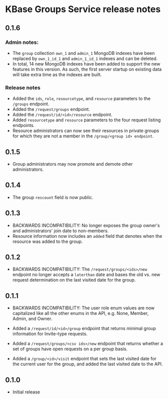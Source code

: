 # KBase Groups Service release notes

## 0.1.6

### Admin notes:

* The `group` collection `own_1` and `admin_1` MongoDB indexes have been replaced by
  `own_1_id_1` and `admin_1_id_1` indexes and can be deleted.
* In total, 14 new MongoDB indexes have been added to support the new features in this version.
  As such, the first server startup on existing data will take extra time as the indexes are
  built.

### Release notes

* Added the `ids`, `role`, `resourcetype`, and `resource` parameters to the `/groups`
  endpoint.
* Added the `/request/groups` endpoint.
* Added the `/request/id/<id>/resource` endpoint.
* Added `resourcetype` and `resource` parameters to the four request listing endpoints.
* Resource administrators can now see their resources in private groups
  for which they are not a member in the `/group/<group id> endpoint`.

## 0.1.5

* Group administrators may now promote and demote other administrators.

## 0.1.4

* The group `rescount` field is now public.

## 0.1.3

* BACKWARDS INCOMPATIBILITY: No longer exposes the group owner's and administrators' join date
  to non-members.
* Resource information now includes an `added` field that denotes when the resource was added to
  the group.

## 0.1.2

* BACKWARDS INCOMPATIBILITY: The `/request/groups/<ids>/new` endpoint no longer accepts a
  `laterthan` date and bases the old vs. new request determination on the last visited date
  for the group.

## 0.1.1

* BACKWARDS INCOMPATIBILITY: The user role enum values are now capitalized like all the other
  enums in the API, e.g. None, Member, Admin, and Owner.

* Added a `/request/id/<id>/group` endpoint that returns minimal group information for
  Invite-type requests.
* Added a `/request/groups/<csv ids>/new` endpoint that returns whether a set of groups have
  open requests on a per group basis.
* Added a `/group/<id>/visit` endpoint that sets the last visited date for the current user for
  the group, and added the last visited date to the API.

## 0.1.0

* Initial release